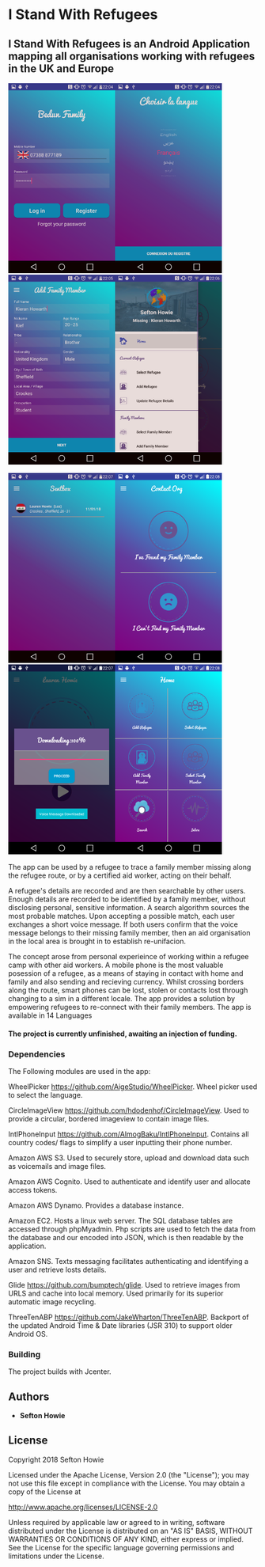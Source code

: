 # I Stand With Refugees

## I Stand With Refugees is an Android Application mapping all organisations working with refugees in the UK and Europe

![alt text](https://github.com/sefmiller/BedunFamily/blob/master/art/Screenshot_2018-04-30-22-04-08.png)![alt text](https://github.com/sefmiller/BedunFamily/blob/master/art/Screenshot_2018-04-30-22-04-20.png)![alt text](https://github.com/sefmiller/BedunFamily/blob/master/art/Screenshot_2018-04-30-22-06-01.png)![alt text](https://github.com/sefmiller/BedunFamily/blob/master/art/Screenshot_2018-04-30-22-06-10.png)

![alt text](https://github.com/sefmiller/BedunFamily/blob/master/art/Screenshot_2018-04-30-22-07-08.png)![alt text](https://github.com/sefmiller/BedunFamily/blob/master/art/Screenshot_2018-04-30-22-08-18.png)![alt text](https://github.com/sefmiller/BedunFamily/blob/master/art/Screenshot_2018-04-30-22-07-49.png)![alt text](https://github.com/sefmiller/BedunFamily/blob/master/art/Screenshot_2018-04-30-22-08-11.png)


The app can be used by a refugee to trace a family member missing along the refugee route, or by a certified aid worker, acting on their behalf.

A refugee's details are recorded and are then searchable by other users. Enough details are recorded to be identified by a family member, without disclosing personal, sensitive information. A search algorithm sources the most probable matches. Upon accepting a possible match, each user exchanges a short voice message. If both users confirm that the voice message belongs to their missing family member, then an aid organisation in the local area is brought in to establish re-unifacion. 

The concept arose from personal experieince of working within a refugee camp with other aid workers. A mobile phone is the most valuable posession of a refugee, as a means of staying in contact with home and family and also sending and recieving currency. Whilst crossing borders along the route, smart phones can be lost, stolen or contacts lost through changing to a sim in a different locale. The app provides a solution by empowering refugees to re-connect with their family members. The app is available in 14 Languages

#### The project is currently unfinished, awaiting an injection of funding.


###  Dependencies 

The Following modules are used in the app:

WheelPicker https://github.com/AigeStudio/WheelPicker. Wheel picker used to select the language. 

CircleImageView https://github.com/hdodenhof/CircleImageView. Used to provide a circular, bordered imageview to contain image files.

IntlPhoneInput https://github.com/AlmogBaku/IntlPhoneInput. Contains all country codes/ flags to simplify a user inputting their phone number.

Amazon AWS S3. Used to securely store, upload and download data such as voicemails and image files.

Amazon AWS Cognito. Used to authenticate and identify user and allocate access tokens.

Amazon AWS Dynamo. Provides a database instance.

Amazon EC2. Hosts a linux web server. The SQL database tables are accessed through phpMyadmin. Php scripts are used to fetch the data from the database and our encoded into JSON, which is then readable by the application. 

Amazon SNS. Texts messaging facilitates authenticating and identifying a user and retrieve losts details.

Glide https://github.com/bumptech/glide.  Used to retrieve images from URLS and cache into local memory. Used primarily for its superior automatic image recycling.

ThreeTenABP https://github.com/JakeWharton/ThreeTenABP. Backport of the updated Android Time & Date libraries (JSR 310) to support older Android OS.

### Building

The project builds with Jcenter. 

## Authors

* **Sefton Howie** 
 

## License

 Copyright 2018 Sefton Howie

Licensed under the Apache License, Version 2.0 (the "License");
you may not use this file except in compliance with the License.
You may obtain a copy of the License at

   http://www.apache.org/licenses/LICENSE-2.0

Unless required by applicable law or agreed to in writing, software
distributed under the License is distributed on an "AS IS" BASIS,
WITHOUT WARRANTIES OR CONDITIONS OF ANY KIND, either express or implied.
See the License for the specific language governing permissions and
limitations under the License.
